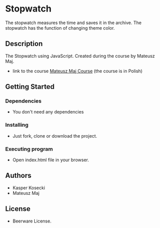 # Stopwatch

The stopwatch measures the time and saves it in the archive. The stopwatch has the function of changing theme color.

## Description

The Stopwatch using JavaScript.
Created during the course by Mateusz Maj.

- link to the course [Mateusz Maj Course](https://www.udemy.com/course/10-projektow-w-czystym-javascript-cz-1/) (the course is in Polish)

## Getting Started

### Dependencies

- You don't need any dependencies

### Installing

- Just fork, clone or download the project.

### Executing program

- Open index.html file in your browser.

## Authors

- Kasper Kosecki
- Mateusz Maj

## License

- Beerware License.
